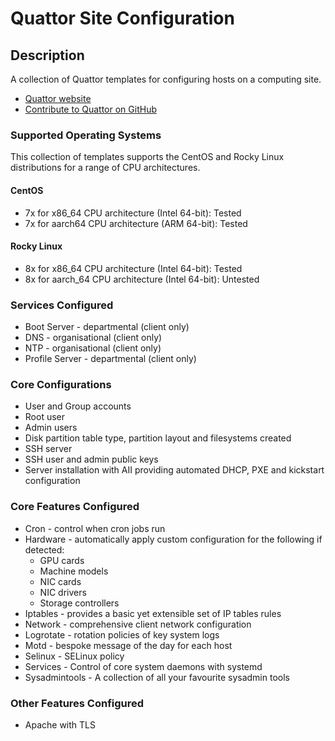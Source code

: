 # Quattor Site Configuration

## Description
A collection of Quattor templates for configuring hosts on a computing site.

- [Quattor website](https://www.quattor.org)
- [Contribute to Quattor on GitHub](https://github.com/quattor)

### Supported Operating Systems

This collection of templates supports the CentOS and Rocky Linux distributions for a range of CPU architectures.

#### CentOS
- 7x for x86_64 CPU architecture (Intel 64-bit): Tested
- 7x for aarch64 CPU architecture (ARM 64-bit): Tested

#### Rocky Linux
- 8x for x86_64 CPU architecture (Intel 64-bit): Tested
- 8x for aarch_64 CPU architecture (Intel 64-bit): Untested

### Services Configured

- Boot Server - departmental (client only)
- DNS - organisational (client only)
- NTP - organisational (client only)
- Profile Server - departmental (client only)

### Core Configurations

- User and Group accounts
- Root user
- Admin users
- Disk partition table type, partition layout and filesystems created
- SSH server
- SSH user and admin public keys
- Server installation with AII providing automated DHCP, PXE and kickstart configuration

### Core Features Configured

- Cron - control when cron jobs run
- Hardware - automatically apply custom configuration for the following if detected:
    - GPU cards
    - Machine models
    - NIC cards
    - NIC drivers
    - Storage controllers
- Iptables - provides a basic yet extensible set of IP tables rules
- Network - comprehensive client network configuration
- Logrotate - rotation policies of key system logs
- Motd - bespoke message of the day for each host
- Selinux - SELinux policy
- Services - Control of core system daemons with systemd
- Sysadmintools - A collection of all your favourite sysadmin tools

### Other Features Configured

- Apache with TLS
